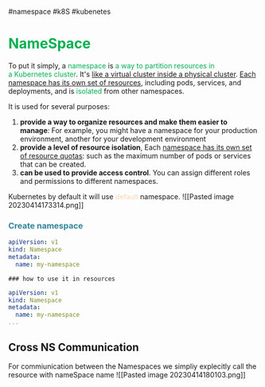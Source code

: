 #namespace #k8S #kubenetes 
# <font color="#00b050">NameSpace</font>
To put it simply, a <font color="#00b050">namespace</font> is <font color="#00b050">a way to partition resources in a Kubernetes cluster</font>. It's <u>like a virtual cluster inside a physical cluster</u>. <u>Each namespace has its own set of resources</u>, including pods, services, and deployments, and is <font color="#00b050">isolated</font> from other namespaces.

It is used for several purposes:
1. **provide a way to organize resources and make them easier to manage**: For example, you might have a namespace for your production environment, another for your development environment
2. **provide a level of resource isolation**, Each <u>namespace has its own set of resource quotas</u>: such as the maximum number of pods or services that can be created.
3. **can be used to provide access control**. You can assign different roles and permissions to different namespaces.
 
 Kubernetes by default it will use <font color="#fbd5b5">default</font> namespace.
 ![[Pasted image 20230414173314.png]]

### <font color="#31859b">Create namespace</font>
```yaml
apiVersion: v1
kind: Namespace
metadata:
  name: my-namespace
```
	### how to use it in resources 
```yaml
apiVersion: v1
kind: Namespace
metadata:
  name: my-namespace
...
```

## Cross NS Communication
For commiunication between the Namespaces we simpliy explecitly call the resource with nameSpace name
![[Pasted image 20230414180103.png]]